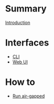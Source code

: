 # Summary

[Introduction](./README.md)

# Interfaces

- [CLI](./interfaces/cli.md)
- [Web UI](./interfaces/web/index.md)

# How to

- [Run air-gapped](./how-to/run-air-gapped.md)

